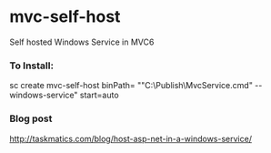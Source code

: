 # mvc-self-host
Self hosted Windows Service in MVC6

### To Install:
sc create mvc-self-host binPath= "\"C:\Publish\MvcService.cmd\" --windows-service" start=auto

### Blog post
http://taskmatics.com/blog/host-asp-net-in-a-windows-service/
